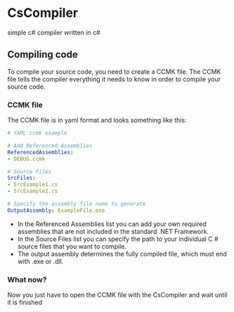 # CsCompiler
 simple c# compiler written in c#

## Compiling code

To compile your source code, you need to create a CCMK file.
The CCMK file tells the compiler everything it needs to know in order to compile your source code.

### CCMK file

The CCMK file is in yaml format and looks something like this:

```yaml
# YAML ccmk example

# Add Referenced Assemblies
ReferencedAssemblies:
- DEBUG.ccmk

# Source Files
SrcFiles: 
- SrcExample1.cs
- SrcExample2.cs

# Specify the assembly file name to generate
OutputAssembly: ExampleFile.exe
```

- In the Referenced Assemblies list you can add your own required assemblies that are not included in the standard .NET Framework.
- In the Source Files list you can specify the path to your individual C # source files that you want to compile.
- The output assembly determines the fully compiled file, which must end with .exe or .dll.

### What now?

Now you just have to open the CCMK file with the CsCompiler and wait until it is finished
